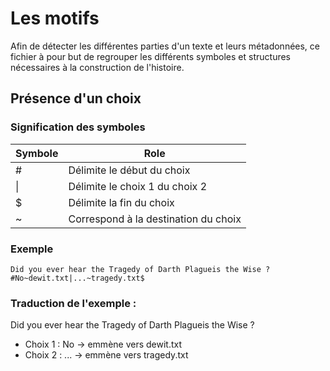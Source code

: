 # Les motifs

Afin de détecter les différentes parties d'un texte et leurs métadonnées, ce fichier à pour but de regrouper les différents symboles et structures nécessaires à la construction de l'histoire.

## Présence d'un choix

### Signification des symboles

| Symbole | Role                                 |
| ------- | ------------------------------------ |
| #       | Délimite le début du choix           |
| \|      | Délimite le choix 1 du choix 2       |
| $       | Délimite la fin du choix             |
| ~       | Correspond à la destination du choix |

### Exemple

```
Did you ever hear the Tragedy of Darth Plagueis the Wise ?
#No~dewit.txt|...~tragedy.txt$
```

### Traduction de l'exemple :

Did you ever hear the Tragedy of Darth Plagueis the Wise ?

-   Choix 1 : No -> emmène vers dewit.txt
-   Choix 2 : ... -> emmène vers tragedy.txt
